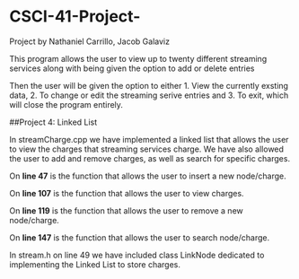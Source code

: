 # CSCI-41-Project-
Project by Nathaniel Carrillo, Jacob Galaviz 

This program allows the user to view up to twenty 
different streaming services along with 
being given the option to add or delete entries 

Then the user will be given the option to either 1. View the currently
exsting data, 2. To change or edit the streaming serive entries 
and 3. To exit, which will close the program entirely. 

##Project 4: Linked List

In streamCharge.cpp we have implemented a linked list that allows the user to view the charges
that streaming services charge. We have also allowed the user to add and remove charges, as well as 
search for specific charges. 

On **line 47** is the function that allows the user to insert a new node/charge. 

On **line 107** is the function that allows the user to view charges. 

On **line 119** is the function that allows the user to remove a new node/charge.

On **line 147** is the function that allows the user to search node/charge.

In stream.h on line 49 we have included class LinkNode dedicated to implementing the Linked List
to store charges. 
